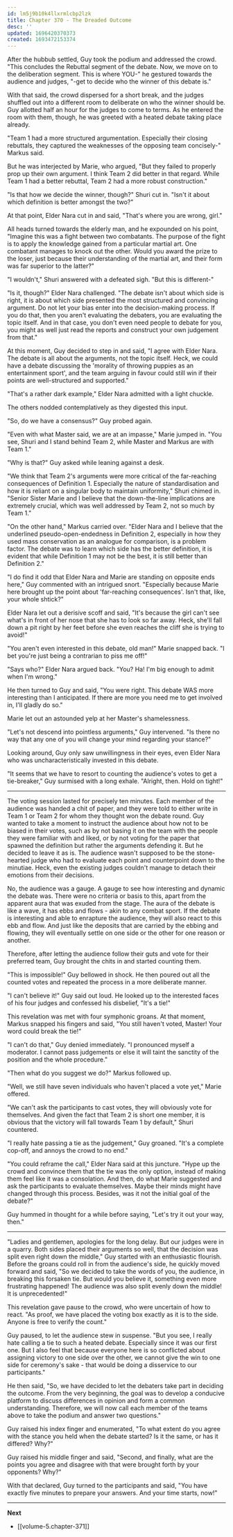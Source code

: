 ```yaml
---
id: lm5j9b10k4llxrmlcbp2lzk
title: Chapter 370 - The Dreaded Outcome
desc: ''
updated: 1696420370373
created: 1693472153374
---
```


After the hubbub settled, Guy took the podium and addressed the crowd. "This concludes the Rebuttal segment of the debate. Now, we move on to the deliberation segment. This is where YOU-" he gestured towards the audience and judges, "-get to decide who the winner of this debate is."

With that said, the crowd dispersed for a short break, and the judges shuffled out into a different room to deliberate on who the winner should be. Guy allotted half an hour for the judges to come to terms. As he entered the room with them, though, he was greeted with a heated debate taking place already.

"Team 1 had a more structured argumentation. Especially their closing rebuttals, they captured the weaknesses of the opposing team concisely-" Markus said.

But he was interjected by Marie, who argued, "But they failed to properly prop up their own argument. I think Team 2 did better in that regard. While Team 1 had a better rebuttal, Team 2 had a more robust construction."

"Is that how we decide the winner, though?" Shuri cut in. "Isn't it about which definition is better amongst the two?"

At that point, Elder Nara cut in and said, "That's where you are wrong, girl."

All heads turned towards the elderly man, and he expounded on his point, "Imagine this was a fight between two combatants. The purpose of the fight is to apply the knowledge gained from a particular martial art. One combatant manages to knock out the other. Would you award the prize to the loser, just because their understanding of the martial art, and their form was far superior to the latter?"

"I wouldn't," Shuri answered with a defeated sigh. "But this is different-"

"Is it, though?" Elder Nara challenged. "The debate isn't about which side is right, it is about which side presented the most structured and convincing argument. Do not let your bias enter into the decision-making process. If you do that, then you aren't evaluating the debaters, you are evaluating the topic itself. And in that case, you don't even need people to debate for you, you might as well just read the reports and construct your own judgement from that."

At this moment, Guy decided to step in and said, "I agree with Elder Nara. The debate is all about the arguments, not the topic itself. Heck, we could have a debate discussing the 'morality of throwing puppies as an entertainment sport', and the team arguing in favour could still win if their points are well-structured and supported."

"That's a rather dark example," Elder Nara admitted with a light chuckle.

The others nodded contemplatively as they digested this input.

"So, do we have a consensus?" Guy probed again.

"Even with what Master said, we are at an impasse," Marie jumped in. "You see, Shuri and I stand behind Team 2, while Master and Markus are with Team 1."

"Why is that?" Guy asked while leaning against a desk.

"We think that Team 2's arguments were more critical of the far-reaching consequences of Definition 1. Especially the nature of standardisation and how it is reliant on a singular body to maintain uniformity," Shuri chimed in. "Senior Sister Marie and I believe that the down-the-line implications are extremely crucial, which was well addressed by Team 2, not so much by Team 1."

"On the other hand," Markus carried over. "Elder Nara and I believe that the underlined pseudo-open-endedness in Definition 2, especially in how they used mass conservation as an analogue for comparison, is a problem factor. The debate was to learn which side has the better definition, it is evident that while Definition 1 may not be the best, it is still better than Definition 2."

"I do find it odd that Elder Nara and Marie are standing on opposite ends here," Guy commented with an intrigued snort. "Especially because Marie here brought up the point about 'far-reaching consequences'. Isn't that, like, your whole shtick?"

Elder Nara let out a derisive scoff and said, "It's because the girl can't see what's in front of her nose that she has to look so far away. Heck, she'll fall down a pit right by her feet before she even reaches the cliff she is trying to avoid!"

"You aren't even interested in this debate, old man!" Marie snapped back. "I bet you're just being a contrarian to piss me off!"

"Says who?" Elder Nara argued back. "You? Ha! I'm big enough to admit when I'm wrong."

He then turned to Guy and said, "You were right. This debate WAS more interesting than I anticipated. If there are more you need me to get involved in, I'll gladly do so."

Marie let out an astounded yelp at her Master's shamelessness.

"Let's not descend into pointless arguments," Guy intervened. "Is there no way that any one of you will change your mind regarding your stance?"

Looking around, Guy only saw unwillingness in their eyes, even Elder Nara who was uncharacteristically invested in this debate.

"It seems that we have to resort to counting the audience's votes to get a tie-breaker," Guy surmised with a long exhale. "Alright, then. Hold on tight!"

____

The voting session lasted for precisely ten minutes. Each member of the audience was handed a chit of paper, and they were told to either write in Team 1 or Team 2 for whom they thought won the debate round. Guy wanted to take a moment to instruct the audience about how not to be biased in their votes, such as by not basing it on the team with the people they were familiar with and liked, or by not voting for the paper that spawned the definition but rather the arguments defending it. But he decided to leave it as is. The audience wasn't supposed to be the stone-hearted judge who had to evaluate each point and counterpoint down to the minutiae. Heck, even the existing judges couldn't manage to detach their emotions from their decisions.

No, the audience was a gauge. A gauge to see how interesting and dynamic the debate was. There were no criteria or basis to this, apart from the apparent aura that was exuded from the stage. The aura of the debate is like a wave, it has ebbs and flows - akin to any combat sport. If the debate is interesting and able to enrapture the audience, they will also react to this ebb and flow. And just like the deposits that are carried by the ebbing and flowing, they will eventually settle on one side or the other for one reason or another.

Therefore, after letting the audience follow their guts and vote for their preferred team, Guy brought the chits in and started counting them.

"This is impossible!" Guy bellowed in shock. He then poured out all the counted votes and repeated the process in a more deliberate manner.

"I can't believe it!" Guy said out loud. He looked up to the interested faces of his four judges and confessed his disbelief, "It's a tie!"

This revelation was met with four symphonic groans. At that moment, Markus snapped his fingers and said, "You still haven't voted, Master! Your word could break the tie!"

"I can't do that," Guy denied immediately. "I pronounced myself a moderator. I cannot pass judgements or else it will taint the sanctity of the position and the whole procedure."

"Then what do you suggest we do?" Markus followed up.

"Well, we still have seven individuals who haven't placed a vote yet," Marie offered.

"We can't ask the participants to cast votes, they will obviously vote for themselves. And given the fact that Team 2 is short one member, it is obvious that the victory will fall towards Team 1 by default," Shuri countered.

"I really hate passing a tie as the judgement," Guy groaned. "It's a complete cop-off, and annoys the crowd to no end."

"You could reframe the call," Elder Nara said at this juncture. "Hype up the crowd and convince them that the tie was the only option, instead of making them feel like it was a consolation. And then, do what Marie suggested and ask the participants to evaluate themselves. Maybe their minds might have changed through this process. Besides, was it not the initial goal of the debate?"

Guy hummed in thought for a while before saying, "Let's try it out your way, then."

____

"Ladies and gentlemen, apologies for the long delay. But our judges were in a quarry. Both sides placed their arguments so well, that the decision was split even right down the middle," Guy started with an enthusiastic flourish. Before the groans could roll in from the audience's side, he quickly moved forward and said, "So we decided to take the words of you, the audience, in breaking this forsaken tie. But would you believe it, something even more frustrating happened! The audience was also split evenly down the middle! It is unprecedented!"

This revelation gave pause to the crowd, who were uncertain of how to react. "As proof, we have placed the voting box exactly as it is to the side. Anyone is free to verify the count."

Guy paused, to let the audience stew in suspense. "But you see, I really hate calling a tie to such a heated debate. Especially since it was our first one. But I also feel that because everyone here is so conflicted about assigning victory to one side over the other, we cannot give the win to one side for ceremony's sake - that would be doing a disservice to our participants."

He then said, "So, we have decided to let the debaters take part in deciding the outcome. From the very beginning, the goal was to develop a conducive platform to discuss differences in opinion and form a common understanding. Therefore, we will now call each member of the teams above to take the podium and answer two questions."

Guy raised his index finger and enumerated, "To what extent do you agree with the stance you held when the debate started? Is it the same, or has it differed? Why?"

Guy raised his middle finger and said, "Second, and finally, what are the points you agree and disagree with that were brought forth by your opponents? Why?"

With that declared, Guy turned to the participants and said, "You have exactly five minutes to prepare your answers. And your time starts, now!"

____

**Next**
* [[volume-5.chapter-371]]